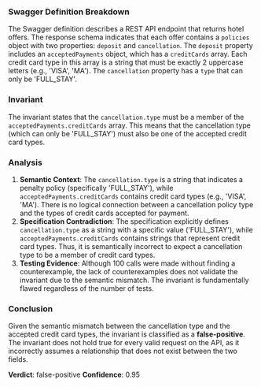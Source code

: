 ### Swagger Definition Breakdown
The Swagger definition describes a REST API endpoint that returns hotel offers. The response schema indicates that each offer contains a `policies` object with two properties: `deposit` and `cancellation`. The `deposit` property includes an `acceptedPayments` object, which has a `creditCards` array. Each credit card type in this array is a string that must be exactly 2 uppercase letters (e.g., 'VISA', 'MA'). The `cancellation` property has a `type` that can only be 'FULL_STAY'.

### Invariant
The invariant states that the `cancellation.type` must be a member of the `acceptedPayments.creditCards` array. This means that the cancellation type (which can only be 'FULL_STAY') must also be one of the accepted credit card types.

### Analysis
1. **Semantic Context**: The `cancellation.type` is a string that indicates a penalty policy (specifically 'FULL_STAY'), while `acceptedPayments.creditCards` contains credit card types (e.g., 'VISA', 'MA'). There is no logical connection between a cancellation policy type and the types of credit cards accepted for payment. 
2. **Specification Contradiction**: The specification explicitly defines `cancellation.type` as a string with a specific value ('FULL_STAY'), while `acceptedPayments.creditCards` contains strings that represent credit card types. Thus, it is semantically incorrect to expect a cancellation type to be a member of credit card types.
3. **Testing Evidence**: Although 100 calls were made without finding a counterexample, the lack of counterexamples does not validate the invariant due to the semantic mismatch. The invariant is fundamentally flawed regardless of the number of tests.

### Conclusion
Given the semantic mismatch between the cancellation type and the accepted credit card types, the invariant is classified as a **false-positive**. The invariant does not hold true for every valid request on the API, as it incorrectly assumes a relationship that does not exist between the two fields. 

**Verdict**: false-positive
**Confidence**: 0.95
